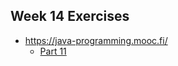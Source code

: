 ## Week 14 Exercises
- https://java-programming.mooc.fi/
    * [Part 11](https://java-programming.mooc.fi/part-11)
